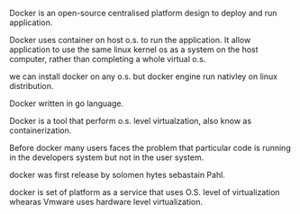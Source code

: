 Docker is an open-source centralised platform design to deploy and run application.

Docker uses container on host o.s. to run the application. It allow application to use the same linux kernel os as a system on the host computer, rather than completing a whole virtual o.s.

we can install docker on any o.s. but docker engine run nativley on linux distribution.

Docker written in go language.

Docker is a tool that perform o.s. level virtualzation, also know as containerization.

Before docker many users faces the problem that particular code is running in the developers  system but not in the user system.

docker was first release by solomen hytes sebastain Pahl.

docker is set of platform as a service that uses O.S. level of virtualization whearas Vmware uses hardware level virtualization.


